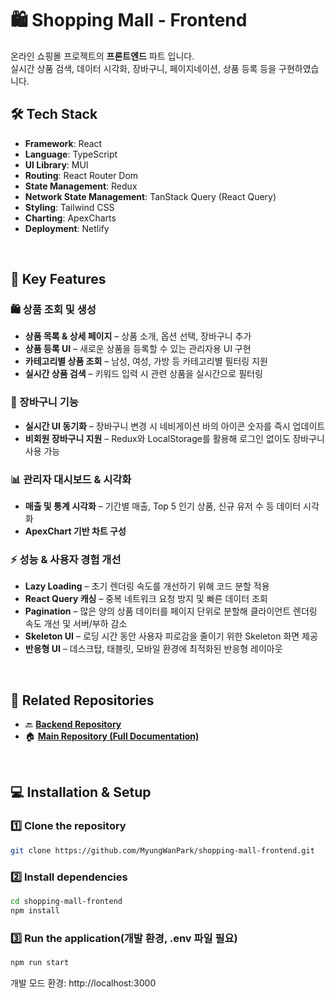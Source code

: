 # 🛍️ Shopping Mall - Frontend
온라인 쇼핑몰 프로젝트의 **프론트엔드** 파트 입니다. <br/>
실시간 상품 검색, 데이터 시각화, 장바구니, 페이지네이션, 상품 등록 등을 구현하였습니다. <br/>

## 🛠️ Tech Stack

- **Framework**: React
- **Language**: TypeScript
- **UI Library**: MUI
- **Routing**: React Router Dom
- **State Management**: Redux
- **Network State Management**: TanStack Query (React Query)
- **Styling**: Tailwind CSS
- **Charting**: ApexCharts
- **Deployment**: Netlify
<br/>
  
## 🚀 Key Features

### 🛍️ 상품 조회 및 생성
- **상품 목록 & 상세 페이지** – 상품 소개, 옵션 선택, 장바구니 추가  
- **상품 등록 UI** – 새로운 상품을 등록할 수 있는 관리자용 UI 구현
- **카테고리별 상품 조회** – 남성, 여성, 가방 등 카테고리별 필터링 지원  
- **실시간 상품 검색** – 키워드 입력 시 관련 상품을 실시간으로 필터링  

### 🛒 장바구니 기능
- **실시간 UI 동기화** – 장바구니 변경 시 네비게이션 바의 아이콘 숫자를 즉시 업데이트
- **비회원 장바구니 지원** – Redux와 LocalStorage를 활용해 로그인 없이도 장바구니 사용 가능  

### 📊 관리자 대시보드 & 시각화
- **매출 및 통계 시각화** – 기간별 매출, Top 5 인기 상품, 신규 유저 수 등 데이터 시각화  
- **ApexChart 기반 차트 구성**

### ⚡ 성능 & 사용자 경험 개선
- **Lazy Loading** – 초기 렌더링 속도를 개선하기 위해 코드 분할 적용  
- **React Query 캐싱** – 중복 네트워크 요청 방지 및 빠른 데이터 조회
- **Pagination** – 많은 양의 상품 데이터를 페이지 단위로 분할해 클라이언트 렌더링 속도 개선 및 서버/부하 감소  
- **Skeleton UI** – 로딩 시간 동안 사용자 피로감을 줄이기 위한 Skeleton 화면 제공  
- **반응형 UI** – 데스크탑, 태블릿, 모바일 환경에 최적화된 반응형 레이아웃  
<br/>

## 🔗 Related Repositories
- 🔙 **[Backend Repository](https://github.com/MyungWanPark/shopping-mall-backend)**
- 🏠 **[Main Repository (Full Documentation)](https://github.com/MyungWanPark/Online-Shopping-Mall)**
<br/>

## 💻 Installation & Setup

### 1️⃣ Clone the repository

```bash
git clone https://github.com/MyungWanPark/shopping-mall-frontend.git
```

### 2️⃣ Install dependencies
```bash
cd shopping-mall-frontend
npm install
```

### 3️⃣ Run the application(개발 환경, .env 파일 필요)

```bash
npm run start
```
개발 모드 환경: http://localhost:3000 

